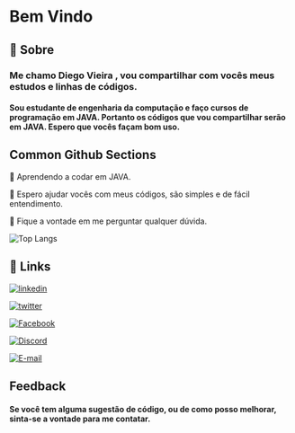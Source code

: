 # Bem Vindo



## 🚀 Sobre

### Me chamo Diego Vieira , vou compartilhar com vocês meus estudos e linhas de códigos.

#### Sou estudante de engenharia da computação e faço cursos de programação em JAVA. Portanto os códigos que vou compartilhar serão em JAVA. Espero que vocês façam bom uso.


## Common Github Sections
🧠 Aprendendo a codar em JAVA.

🤔 Espero ajudar vocês com meus códigos, são simples e de fácil entendimento.

💬 Fique a vontade em me perguntar qualquer dúvida.

![Top Langs](https://github-readme-stats-git-masterrstaa-rickstaa.vercel.app/api/top-langs/?username=holysun1&layout=compact&bg_color=000&border_color=30A3DC&title_color=E94D5F&text_color=FFF)




## 🔗 Links
[![linkedin](https://img.shields.io/badge/linkedin-0A66C2?style=for-the-badge&logo=linkedin&logoColor=white)](https://www.linkedin.com/in/diego-vieira-a85ba0241/)

[![twitter](https://img.shields.io/badge/Instagram-E4405F?style=for-the-badge&logo=instagram&logoColor=white)](https://www.instagram.com/diegoc.vieira/)

[![Facebook](https://img.shields.io/badge/Facebook-1877F2?style=for-the-badge&logo=facebook&logoColor=white)](https://www.facebook.com/diego.vieira.758/)

[![Discord](https://img.shields.io/badge/Discord-7289DA?style=for-the-badge&logo=discord&logoColor=white)](https://discord.com/channels/@/holysun1#9360)

[![E-mail](https://img.shields.io/badge/-Email-000?style=for-the-badge&logo=microsoft-outlook&logoColor=007BFF)](mailto:diego.vieirad@gmail.com)

## Feedback

#### Se você tem alguma sugestão de código, ou de como posso melhorar, sinta-se a vontade para me contatar.


